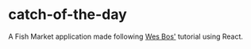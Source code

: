 # catch-of-the-day
A Fish Market application made following [Wes Bos'](https://wesbos.com/react-for-beginners-re-recorded-again) tutorial using React.
